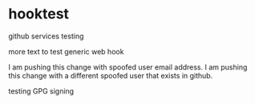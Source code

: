 hooktest
========

github services testing

more text to test generic web hook

I am pushing this change with spoofed user email address.
I am pushing this change with a different spoofed user that exists in github.

testing GPG signing
